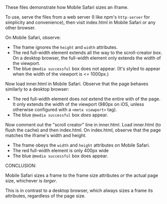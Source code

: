 These files demonstrate how Mobile Safari sizes an iframe.

To use, serve the files from a web server (I like npm's `http-server` for simplicity and convenience), then
visit index.html in Mobile Safari or any other browser.

On Mobile Safari, observe:
* The frame ignores the `height` and `width` attributes.
* The red full-width element extends all the way to the scroll-creator box. On a desktop browser, the full-width element only extends the width of the viewport.
* The blue `@media successful` box does not appear. (It's styled to appear when the width of the viewport is <= 1000px.)

Now load inner.html in Mobile Safari. Observe that the page behaves similarly to a desktop browser:
* The red full-width element does *not* extend the entire with of the page. It only extends the width of the viewport (980px on iOS, unless otherwise configured with a `<meta viewport>` tag).
* The blue `@media successful` box *does* appear.

Now comment out the "scroll creator" line in inner.html. Load inner.html (to flush the cache) and then index.html. On index.html, observe that the page matches the iframe's width and height.
* The frame obeys the `width` and `height` attributes on Mobile Safari.
* The red full-width element is only 400px wide
* The blue `@media successful` box does appear.


CONCLUSION:

Mobile Safari sizes a frame to the frame size attributes *or* the actual page size, whichever is *larger*.

This is in contrast to a desktop browser, which always sizes a frame its attributes, regardless of the page size.
